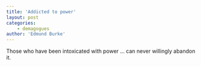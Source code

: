 ```yaml
---
title: 'Addicted to power'
layout: post
categories:
    - demagogues
author: 'Edmund Burke'
---
```


Those who have been intoxicated with power … can never willingly abandon it.